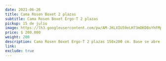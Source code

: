 ```yaml
---
date: 2021-06-26
title: Cama Rosen Boxet 2 plazas 
subtitle: Cama Rosen Boxet Ergo-T 2 plazas 
pickup: 15 de julio
image: https://lh3.googleusercontent.com/pw/AM-JKLXIU59eLH73mDKDBsYhFMpLpJT1ieeb_7eOx0JtVbBzZc1KoPxLYGfb6U7OuMAanHHVz9Z7w4Nht34EbW-Dy5B8FTb7K_vCheL1vMNc2UaU6hXZ7LfQrgHaHCyJU5XlK55SHqI5GYJnJhWsot5THBZfxg=w465-h621-no?authuser=0
price: $ 200.000
weight: 200
description: Cama Rosen Boxet Ergo-T 2 plazas 150x200 cm. Base se abre para uso como baul, incluye colchon.
link: 
exclude: true
---
```

